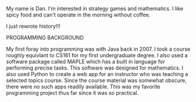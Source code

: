 My name is Dan. I'm interested in strategy games and mathematics. I like spicy food and can't
operate in the morning without coffee.

I just rewrote history!!!


PROGRAMMING BACKGROUND

My first foray into programming was with Java back in 2007. I took a course roughly equivlant
to CS161 for my first undergraduate degree. I also used a software package called MAPLE which
has a built in language for performing precise tasks. This software was designed for
mathematics. I also used Python to create a web app for an instructor who was teaching a
selected topics course. Since the course material was somewhat obscure, there were no such
apps readily available. This was my favorite programming project thus far since it was
so practical.
